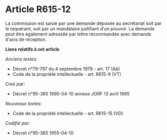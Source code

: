 # Article R615-12

La commission est saisie par une demande déposée au secrétariat soit par le requérant, soit par un mandataire justifiant d'un
pouvoir. La demande peut être également adressée par lettre recommandée avec demande d'avis de réception.

**Liens relatifs à cet article**

_Anciens textes_:

  - Décret n°79-797 du 4 septembre 1979 - art. 17 (Ab)
  - Code de la propriété intellectuelle - art. R615-9 (VT)

_Créé par_:

  - Décret n°95-385 1995-04-10 annexe JORF 13 avril 1995

_Nouveaux textes_:

  - Code de la propriété intellectuelle - art. R615-15 (VD)

_Codifié par_:

  - Décret n°95-385 1955-04-10
